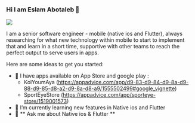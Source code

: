 ### Hi I am Eslam Abotaleb 👋


[<img src="https://img.shields.io/badge/linkedin-%230077B5.svg?&style=for-the-badge&logo=linkedin&logoColor=white">](https://www.linkedin.com/in/eslam-abotaleb-507a36b9/)

I am a senior software engineer - mobile (native ios and Flutter), always researching for what new technology within mobile
to start to implement that and learn in a short time, supportive with other teams to reach the perfect output to serve users in apps.

<!-- **Vivekagent47/Vivekagent47** is a ✨ _special_ ✨ repository because its `README.md` (this file) appears on your GitHub profile. -->

Here are some ideas to get you started:

- 🔭 I have apps available on App Store and google play :
   - KolYoumAya (https://appadvice.com/app/d9-83-d9-84-d9-8a-d9-88-d9-85-d8-a2-d9-8a-d8-a9/1555502499#google_vignette)
   - SportEyeStore (https://appadvice.com/app/sporteye-store/1519001573)
- 🌱 I’m currently learning new features in Native ios and Flutter 
- 💬 ** Ask me about Native ios & Flutter  **
